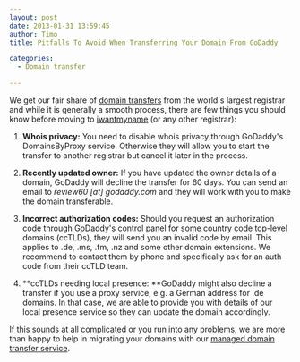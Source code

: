 ```yaml
---
layout: post
date: 2013-01-31 13:59:45
author: Timo
title: Pitfalls To Avoid When Transferring Your Domain From GoDaddy

categories:
  - Domain transfer

---
```


We get our fair share of [domain transfers](https://iwantmyname.com/domains/domain-transfer) from the world's largest registrar and while it is generally a smooth process, there are few things you should know before moving to [iwantmyname](https://iwantmyname.com) (or any other registrar):

1.  **Whois privacy:** You need to disable whois privacy through GoDaddy's DomainsByProxy service. Otherwise they will allow you to start the transfer to another registrar but cancel it later in the process.

2.  **Recently updated owner:** If you have updated the owner details of a domain, GoDaddy will decline the transfer for 60 days. You can send an email to _review60 [at] godaddy.com_ and they will work with you to make the domain transferable.

3.  **Incorrect authorization codes:** Should you request an authorization code through GoDaddy's control panel for some country code top-level domains (ccTLDs), they will send you an invalid code by email. This applies to .de, .ms, .fm, .nz and some other domain extensions. We recommend to contact them by phone and specifically ask for an auth code from their ccTLD team.

4.  **ccTLDs needing local presence: **GoDaddy might also decline a transfer if you use a proxy service, e.g. a German address for .de domains. In that case, we are able to provide you with details of our local presence service so they can update the domain accordingly.

If this sounds at all complicated or you run into any problems, we are more than happy to help in migrating your domains with our [managed domain transfer service](https://iwantmyname.com/transferservice).
